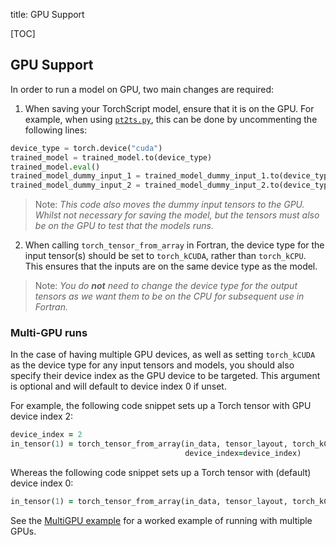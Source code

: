 title: GPU Support

[TOC]

## GPU Support

In order to run a model on GPU, two main changes are required:

1) When saving your TorchScript model, ensure that it is on the GPU.
For example, when using
[`pt2ts.py`](https://github.com/Cambridge-ICCS/FTorch/blob/main/utils/pt2ts.py),
this can be done by uncommenting the following lines:

```python
device_type = torch.device("cuda")
trained_model = trained_model.to(device_type)
trained_model.eval()
trained_model_dummy_input_1 = trained_model_dummy_input_1.to(device_type)
trained_model_dummy_input_2 = trained_model_dummy_input_2.to(device_type)
```

> Note: _This code also moves the dummy input tensors to the GPU.
> Whilst not necessary for saving the model, but the tensors must also be on the GPU
> to test that the models runs._

2) When calling `torch_tensor_from_array` in Fortran, the device type for the input
   tensor(s) should be set to `torch_kCUDA`, rather than `torch_kCPU`.
   This ensures that the inputs are on the same device type as the model.

> Note: _You do **not** need to change the device type for the output tensors as we
> want them to be on the CPU for subsequent use in Fortran._

### Multi-GPU runs

In the case of having multiple GPU devices, as well as setting `torch_kCUDA` as the
device type for any input tensors and models, you should also specify their device index
as the GPU device to be targeted. This argument is optional and will default to device
index 0 if unset.

For example, the following code snippet sets up a Torch tensor with GPU device index 2:

```fortran
device_index = 2
in_tensor(1) = torch_tensor_from_array(in_data, tensor_layout, torch_kCUDA,    &
                                       device_index=device_index)
```

Whereas the following code snippet sets up a Torch tensor with (default) device index 0:

```fortran
in_tensor(1) = torch_tensor_from_array(in_data, tensor_layout, torch_kCUDA)
```

See the
[MultiGPU example](https://github.com/Cambridge-ICCS/FTorch/tree/main/examples/3_MultiGPU)
for a worked example of running with multiple GPUs.
